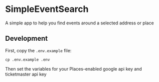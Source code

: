 # SimpleEventSearch

A simple app to help you find events around a selected address or place

## Development
First, copy the `.env.example` file:

`cp .env.example .env`

Then set the variables for your Places-enabled google api key and ticketmaster api key
